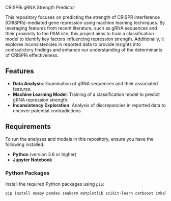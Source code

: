  CRISPRi gRNA Strength Predictor

This repository focuses on predicting the strength of CRISPR interference (CRISPRi)-mediated gene repression using machine learning techniques. By leveraging features from recent literature, such as gRNA sequences and their proximity to the PAM site, this project aims to train a classification model to identify key factors influencing repression strength. Additionally, it explores inconsistencies in reported data to provide insights into contradictory findings and enhance our understanding of the determinants of CRISPRi effectiveness.

## Features

- **Data Analysis**: Examination of gRNA sequences and their associated features.
- **Machine Learning Model**: Training of a classification model to predict gRNA repression strength.
- **Inconsistency Exploration**: Analysis of discrepancies in reported data to uncover potential contradictions.

## Requirements

To run the analyses and models in this repository, ensure you have the following installed:

- **Python** (version 3.6 or higher)
- **Jupyter Notebook**

### Python Packages

Install the required Python packages using `pip`:

```bash
pip install numpy pandas seaborn matplotlib scikit-learn catboost imbalanced-learn
